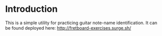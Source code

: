 # Introduction

This is a simple utility for practicing guitar note-name identification. It can be found deployed here: http://fretboard-exercises.surge.sh/
